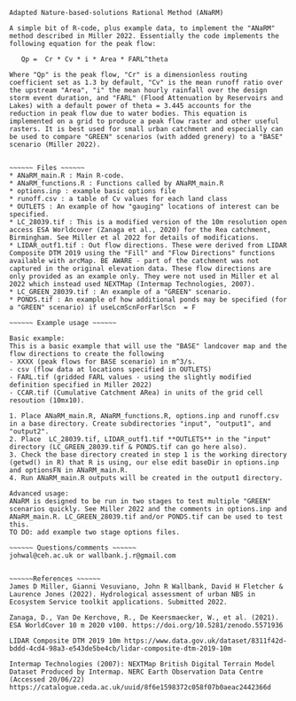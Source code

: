 ~~~~~~~~~~~~~~~~~~~~~~~~~~~~~~~~~~~~~~~~~~~~~~~~~~~~~~
Adapted Nature-based-solutions Rational Method (ANaRM) 
~~~~~~~~~~~~~~~~~~~~~~~~~~~~~~~~~~~~~~~~~~~~~~~~~~~~~~

~~~~~~ Introduction ~~~~~~
A simple bit of R-code, plus example data, to implement the "ANaRM" method described in Miller 2022. Essentially the code implements the following equation for the peak flow:

   Qp =  Cr * Cv * i * Area * FARL^theta
 
Where "Qp" is the peak flow, "Cr" is a dimensionless routing coefficient set as 1.3 by default, "Cv" is the mean runoff ratio over the upstream "Area", "i" the mean hourly rainfall over the design storm event duration, and "FARL" (Flood Attenuation by Reservoirs and Lakes) with a default power of theta = 3.445 accounts for the reduction in peak flow due to water bodies. This equation is implemented on a grid to produce a peak flow raster and other useful rasters. It is best used for small urban catchment and especially can be used to compare "GREEN" scenarios (with added grenery) to a "BASE" scenario (Miller 2022).


~~~~~~ Files ~~~~~~
* ANaRM_main.R : Main R-code.
* ANaRM_functions.R : Functions called by ANaRM_main.R
* options.inp : example basic options file 
* runoff.csv : a table of Cv values for each land class
* OUTLETS : An example of how "gauging" locations of interest can be specified.
* LC_28039.tif : This is a modified version of the 10m resolution open access ESA Worldcover (Zanaga et al., 2020) for the Rea catchment, Birmingham. See Miller et al 2022 for details of modifications.
* LIDAR_outf1.tif : Out flow directions. These were derived from LIDAR Composite DTM 2019 using the "Fill" and "Flow Directions" functions available with arcMap. BE AWARE - part of the catchment was not captured in the original elevation data. These flow directions are only provided as an example only. They were not used in Miller et al 2022 which instead used NEXTMap (Intermap Technologies, 2007). 
* LC_GREEN_28039.tif : An example of a "GREEN" scenario.
* PONDS.tif : An example of how additional ponds may be specified (for a "GREEN" scenario) if useLcmScnForFarlScn  = F

~~~~~~ Example usage ~~~~~~

Basic example:
This is a basic example that will use the "BASE" landcover map and the flow directions to create the following
- XXXX (peak flows for BASE scenario) in m^3/s.
- csv (flow data at locations specified in OUTLETS)
- FARL.tif (gridded FARL values - using the slightly modified definition specified in Miller 2022)
- CCAR.tif (Cumulative Catchment ARea) in units of the grid cell resoution (10mx10).

1. Place ANaRM_main.R, ANaRM_functions.R, options.inp and runoff.csv in a base directory. Create subdirectories "input", "output1", and "output2".
2. Place  LC_28039.tif, LIDAR_outf1.tif **OUTLETS** in the "input" directory (LC_GREEN_28039.tif & PONDS.tif can go here also).
3. Check the base directory created in step 1 is the working directory (getwd() in R) that R is using, our else edit baseDir in options.inp and optionsFN in ANaRM_main.R. 
4. Run ANaRM_main.R outputs will be created in the output1 directory.

Advanced usage:
ANaRM is designed to be run in two stages to test multiple "GREEN" scenarios quickly. See Miller 2022 and the comments in options.inp and ANaRM_main.R. LC_GREEN_28039.tif and/or PONDS.tif can be used to test this.   
TO DO: add example two stage options files.

~~~~~~ Questions/comments ~~~~~~
johwal@ceh.ac.uk or wallbank.j.r@gmail.com


~~~~~~References ~~~~~~
James D Miller, Gianni Vesuviano, John R Wallbank, David H Fletcher & Laurence Jones (2022). Hydrological assessment of urban NBS in Ecosystem Service toolkit applications. Submitted 2022.

Zanaga, D., Van De Kerchove, R., De Keersmaecker, W., et al. (2021). ESA WorldCover 10 m 2020 v100. https://doi.org/10.5281/zenodo.5571936 

LIDAR Composite DTM 2019 10m https://www.data.gov.uk/dataset/8311f42d-bddd-4cd4-98a3-e543de5be4cb/lidar-composite-dtm-2019-10m 

Intermap Technologies (2007): NEXTMap British Digital Terrain Model Dataset Produced by Intermap. NERC Earth Observation Data Centre (Accessed 20/06/22) https://catalogue.ceda.ac.uk/uuid/8f6e1598372c058f07b0aeac2442366d


